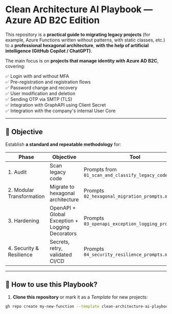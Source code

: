 # Clean Architecture AI Playbook — Azure AD B2C Edition

This repository is a **practical guide to migrating legacy projects** (for example, Azure Functions written without patterns, with static classes, etc.) to a **professional hexagonal architecture**, **with the help of artificial intelligence (GitHub Copilot / ChatGPT)**.

The main focus is on **projects that manage identity with Azure AD B2C**, covering:

✅ Login with and without MFA  
✅ Pre-registration and registration flows  
✅ Password change and recovery  
✅ User modification and deletion  
✅ Sending OTP via SMTP (TLS)  
✅ Integration with GraphAPI using Client Secret  
✅ Integration with the company's internal User Core  

---

## 🎯 Objective

Establish **a standard and repeatable methodology** for:

| Phase | Objective | Tool |
|------|----------|-------------|
| 1. Audit | Scan legacy code | Prompts from `01_scan_and_classify_legacy_code.md` |
| 2. Modular Transformation | Migrate to hexagonal architecture | Prompts `02_hexagonal_migration_prompts.md` |
| 3. Hardening | OpenAPI + Global Exception + Logging Decorators | Prompts `03_openapi_exception_logging_prompts.md` |
| 4. Security & Resilience | Secrets, retry, validated CI/CD | Prompts `04_security_resilience_prompts.md` |

---

## 📂 How to use this Playbook?

1. **Clone this repository** or mark it as a *Template* for new projects:

```bash
gh repo create my-new-function --template clean-architecture-ai-playbook
```

